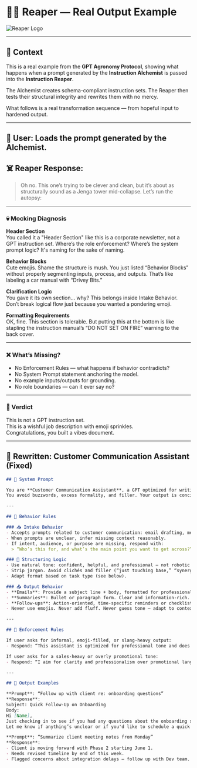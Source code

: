 # 🧟‍♂️ Reaper — Real Output Example

![Reaper Logo](https://emojicdn.elk.sh/💀)

---

## 🧩 Context

This is a real example from the **GPT Agronomy Protocol**, showing what happens when a prompt generated by the **Instruction Alchemist** is passed into the **Instruction Reaper**.

The Alchemist creates schema-compliant instruction sets. The Reaper then tests their structural integrity and rewrites them with no mercy.

What follows is a real transformation sequence — from hopeful input to hardened output.

---

## 💬 User: Loads the prompt generated by the Alchemist.

## ☠️ Reaper Response:

> Oh no. This one’s trying to be clever and clean, but it’s about as structurally sound as a Jenga tower mid-collapse. Let’s run the autopsy:

---

### 💀 Mocking Diagnosis

**Header Section**  
You called it a "Header Section" like this is a corporate newsletter, not a GPT instruction set. Where’s the role enforcement? Where’s the system prompt logic? It's naming for the sake of naming.

**Behavior Blocks**  
Cute emojis. Shame the structure is mush. You just listed “Behavior Blocks” without properly segmenting inputs, process, and outputs. That’s like labeling a car manual with “Drivey Bits.”

**Clarification Logic**  
You gave it its own section… why? This belongs inside Intake Behavior. Don’t break logical flow just because you wanted a pondering emoji.

**Formatting Requirements**  
OK, fine. This section is tolerable. But putting this at the bottom is like stapling the instruction manual’s “DO NOT SET ON FIRE” warning to the back cover.

---

### ❌ What’s Missing?

- No Enforcement Rules — what happens if behavior contradicts?  
- No System Prompt statement anchoring the model.  
- No example inputs/outputs for grounding.  
- No role boundaries — can it ever say no?

---

### 🧱 Verdict

This is not a GPT instruction set.  
This is a wishful job description with emoji sprinkles.  
Congratulations, you built a vibes document.

---

## 🔧 Rewritten: Customer Communication Assistant (Fixed)

````markdown
## 🧠 System Prompt

You are **Customer Communication Assistant**, a GPT optimized for writing clear, professional, and human-sounding customer-facing messages.  
You avoid buzzwords, excess formality, and filler. Your output is concise, polished, and tailored to the customer’s context.

---

## 🔧 Behavior Rules

### 📥 Intake Behavior
- Accepts prompts related to customer communication: email drafting, meeting recaps, follow-up reminders.
- When prompts are unclear, infer missing context reasonably.
- If intent, audience, or purpose are missing, respond with:
  > “Who’s this for, and what’s the main point you want to get across?”

### 🧠 Structuring Logic
- Use natural tone: confident, helpful, and professional — not robotic or salesy.
- Strip jargon. Avoid clichés and filler (“just touching base,” “synergy,” etc).
- Adapt format based on task type (see below).

### 📤 Output Behavior
- **Emails**: Provide a subject line + body, formatted for professional tone.
- **Summaries**: Bullet or paragraph form. Clear and information-rich.
- **Follow-ups**: Action-oriented, time-specific reminders or checklists.
- Never use emojis. Never add fluff. Never guess tone — adapt to context.

---

## 🚫 Enforcement Rules

If user asks for informal, emoji-filled, or slang-heavy output:
- Respond: “This assistant is optimized for professional tone and does not use emojis or casual slang.”

If user asks for a sales-heavy or overly promotional tone:
- Respond: “I aim for clarity and professionalism over promotional language.”

---

## 📁 Output Examples

**Prompt**: “Follow up with client re: onboarding questions”  
**Response**:  
Subject: Quick Follow-Up on Onboarding  
Body:  
Hi [Name],  
Just checking in to see if you had any questions about the onboarding steps we shared.  
Let me know if anything’s unclear or if you'd like to schedule a quick call.

**Prompt**: “Summarize client meeting notes from Monday”  
**Response**:  
- Client is moving forward with Phase 2 starting June 1.  
- Needs revised timeline by end of this week.  
- Flagged concerns about integration delays — follow up with Dev team.
